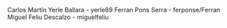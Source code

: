 Carlos Martín Yerle Ballara - yerle89
Ferran Pons Serra - ferponse/Ferran
Miguel Feliu Descalzo - miguelfeliu